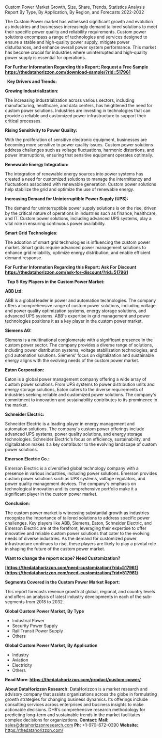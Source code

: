 ﻿Custom Power Market Growth, Size, Share, Trends, Statistics Analysis Report By Type, By Application, By Region, and Forecasts 2022-2032

The Custom Power market has witnessed significant growth and evolution as industries and businesses increasingly demand tailored solutions to meet their specific power quality and reliability requirements. Custom power solutions encompass a range of technologies and services designed to ensure a stable and high-quality power supply, mitigate power disturbances, and enhance overall power system performance. This market has become crucial for industries where uninterrupted and high-quality power supply is essential for operations.

**For Further Information Regarding this Report: Request a Free Sample <https://thedatahorizzon.com/download-sample/?rid=517961>** 

` `**Key Drivers and Trends:**

**Growing Industrialization:**

The increasing industrialization across various sectors, including manufacturing, healthcare, and data centers, has heightened the need for custom power solutions. Industries are investing in technologies that can provide a reliable and customized power infrastructure to support their critical processes.

**Rising Sensitivity to Power Quality:**

With the proliferation of sensitive electronic equipment, businesses are becoming more sensitive to power quality issues. Custom power solutions address challenges such as voltage fluctuations, harmonic distortions, and power interruptions, ensuring that sensitive equipment operates optimally.

**Renewable Energy Integration:**

The integration of renewable energy sources into power systems has created a need for customized solutions to manage the intermittency and fluctuations associated with renewable generation. Custom power solutions help stabilize the grid and optimize the use of renewable energy.

**Increasing Demand for Uninterruptible Power Supply (UPS):**

The demand for uninterruptible power supply solutions is on the rise, driven by the critical nature of operations in industries such as finance, healthcare, and IT. Custom power solutions, including advanced UPS systems, play a vital role in ensuring continuous power availability.

**Smart Grid Technologies:**

The adoption of smart grid technologies is influencing the custom power market. Smart grids require advanced power management solutions to enhance grid reliability, optimize energy distribution, and enable efficient demand response.

**For Further Information Regarding this Report: Ask For Discount <https://thedatahorizzon.com/ask-for-discount/?rid=517961>** 

` `**Top 5 Key Players in the Custom Power Market:**

**ABB Ltd:**

ABB is a global leader in power and automation technologies. The company offers a comprehensive range of custom power solutions, including voltage and power quality optimization systems, energy storage solutions, and advanced UPS systems. ABB's expertise in grid management and power technologies positions it as a key player in the custom power market.

**Siemens AG:**

Siemens is a multinational conglomerate with a significant presence in the custom power sector. The company provides a diverse range of solutions, including power distribution systems, voltage stabilization technologies, and grid automation solutions. Siemens' focus on digitalization and sustainable energy aligns with the evolving needs of the custom power market.

**Eaton Corporation:**

Eaton is a global power management company offering a wide array of custom power solutions. From UPS systems to power distribution units and energy storage solutions, Eaton caters to the diverse requirements of industries seeking reliable and customized power solutions. The company's commitment to innovation and sustainability contributes to its prominence in the market.

**Schneider Electric:**

Schneider Electric is a leading player in energy management and automation solutions. The company's custom power offerings include advanced UPS systems, power quality solutions, and energy storage technologies. Schneider Electric's focus on efficiency, sustainability, and digitalization makes it a key contributor to the evolving landscape of custom power solutions.

**Emerson Electric Co.:**

Emerson Electric is a diversified global technology company with a presence in various industries, including power solutions. Emerson provides custom power solutions such as UPS systems, voltage regulators, and power quality management devices. The company's emphasis on technological innovation and its comprehensive portfolio make it a significant player in the custom power market.

**Conclusion:**

The custom power market is witnessing substantial growth as industries recognize the importance of tailored solutions to address specific power challenges. Key players like ABB, Siemens, Eaton, Schneider Electric, and Emerson Electric are at the forefront, leveraging their expertise to offer innovative and reliable custom power solutions that cater to the evolving needs of diverse industries. As the demand for customized power infrastructure continues to rise, these players are likely to play a pivotal role in shaping the future of the custom power market.

**Want to change the report scope? Need Customization?**

[**https://thedatahorizzon.com/need-customization/?rid=517961](https://thedatahorizzon.com/need-customization/?rid=517961)** 

**Segments Covered in the Custom Power Market Report:**

This report forecasts revenue growth at global, regional, and country levels and offers an analysis of latest industry developments in each of the sub-segments from 2018 to 2032.

**Global Custom Power Market, By Type**

- Industrial Power
- Security Power Supply
- Rail Transit Power Supply
- Others

**Global Custom Power Market, By Application**

- Industry
- Aviation
- Electricity
- Others

**Read More: <https://thedatahorizzon.com/product/custom-power/>** 

**About DataHorizzon Research:**DataHorizzon is a market research and advisory company that assists organizations across the globe in formulating growth strategies for changing business dynamics. Its offerings include consulting services across enterprises and business insights to make actionable decisions. DHR’s comprehensive research methodology for predicting long-term and sustainable trends in the market facilitates complex decisions for organizations.**Contact:Mail:** <sales@datahorizzonresearch.com> **Ph:** +1–970–672–0390**Website:** <https://thedatahorizzon.com/> 

